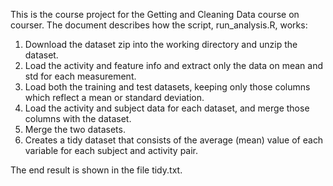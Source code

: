 This is the course project for the Getting and Cleaning Data course on courser. The document describes how the script, run_analysis.R, works:

1. Download the dataset zip into the working directory and unzip the dataset.
2. Load the activity and feature info and extract only the data on mean and std for each measurement.
3. Load both the training and test datasets, keeping only those columns which reflect a mean or standard deviation.
4. Load the activity and subject data for each dataset, and merge those columns with the dataset.
5. Merge the two datasets.
6. Creates a tidy dataset that consists of the average (mean) value of each variable for each subject and activity pair.

The end result is shown in the file tidy.txt.

   